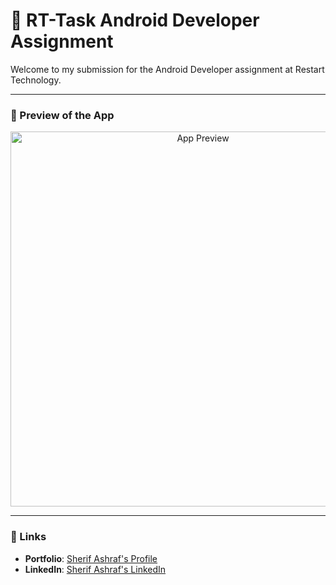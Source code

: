 # 🚀 RT-Task Android Developer Assignment

Welcome to my submission for the Android Developer assignment at Restart Technology.

---

### 📱 Preview of the App

<p align="center">
  <img src="https://github.com/user-attachments/assets/90ee9100-3e7b-40ff-9f1a-084a08cc1fdc" alt="App Preview" width="600">
</p>

---

### 🔗 Links
- **Portfolio**: [Sherif Ashraf's Profile](https://sherifashraf74.github.io/)
- **LinkedIn**: [Sherif Ashraf's LinkedIn](https://linkedin.com/in/cherif-ashraf)
